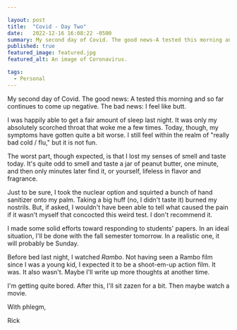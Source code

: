 ```yaml
---

layout: post
title:  "Covid - Day Two"
date:   2022-12-16 16:08:22 -0500
summary: My second day of Covid. The good news-A tested this morning and so far continues to come up negative. The bad news-I feel like butt.
published: true
featured_image: featured.jpg
featured_alt: An image of Coronavirus.

tags:
  - Personal
---
```


My second day of Covid. The good news: A tested this morning and so far continues to come up negative. The bad news: I feel like butt.

I was happily able to get a fair amount of sleep last night. It was only my absolutely scorched throat that woke me a few times. Today, though, my symptoms have gotten quite a bit worse. I still feel within the realm of "really bad cold / flu," but it is not fun.

The worst part, though expected, is that I lost my senses of smell and taste today. It's quite odd to smell and taste a jar of peanut butter, one minute, and then only minutes later find it, or yourself, lifeless in flavor and fragrance.

Just to be sure, I took the nuclear option and squirted a bunch of hand sanitizer onto my palm. Taking a big huff (no, I didn't taste it) burned my nostrils. But, if asked, I wouldn't have been able to tell what caused the pain if it wasn't myself that concocted this weird test. I don't recommend it.

I made some solid efforts toward responding to students' papers. In an ideal situation, I'll be done with the fall semester tomorrow. In a realistic one, it will probably be Sunday.

Before bed last night, I watched *Rambo*. Not having seen a Rambo film since I was a young kid, I expected it to be a shoot-em-up action film. It was. It also wasn't. Maybe I'll write up more thoughts at another time.

I'm getting quite bored. After this, I'll sit zazen for a bit. Then maybe watch a movie.

With phlegm,

Rick
